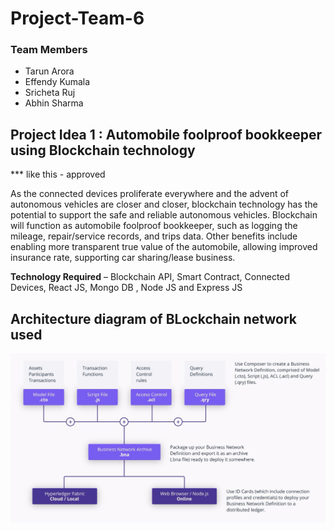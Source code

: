 # Project-Team-6

### Team Members
* Tarun Arora
* Effendy Kumala
* Sricheta Ruj
* Abhin Sharma

## Project Idea 1 : Automobile foolproof bookkeeper using Blockchain technology 
*** like  this - approved 
 
As the connected devices proliferate everywhere and the advent of autonomous vehicles are closer and closer, blockchain technology has the potential to support the safe and reliable autonomous vehicles. Blockchain will function as automobile foolproof bookkeeper, such as logging the mileage, repair/service records, and trips data. Other benefits include enabling more transparent true value of the automobile, allowing improved insurance rate, supporting car sharing/lease business.
 
**Technology Required** – Blockchain API, Smart Contract, Connected Devices, React JS, Mongo DB , Node JS and Express JS

## Architecture diagram of BLockchain network used

![alt text](img.jpg "Landing page")




